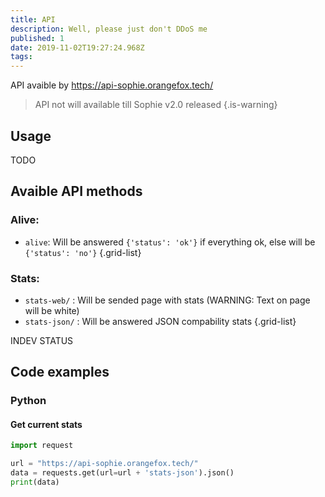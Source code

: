 ```yaml
---
title: API
description: Well, please just don't DDoS me
published: 1
date: 2019-11-02T19:27:24.968Z
tags: 
---
```


API avaible by https://api-sophie.orangefox.tech/

> API not will available till Sophie v2.0 released
{.is-warning}


## Usage
TODO

## Avaible API methods

### Alive:
- `alive`: Will be answered `{'status': 'ok'}` if everything ok, else will be `{'status': 'no'}`
{.grid-list}

### Stats:
- `stats-web/` : Will be sended page with stats (WARNING: Text on page will be white)
- `stats-json/` : Will be answered JSON compability stats
{.grid-list}

INDEV STATUS

## Code examples
### Python
#### Get current stats
``` python
import request

url = "https://api-sophie.orangefox.tech/"
data = requests.get(url=url + 'stats-json').json()
print(data)
```